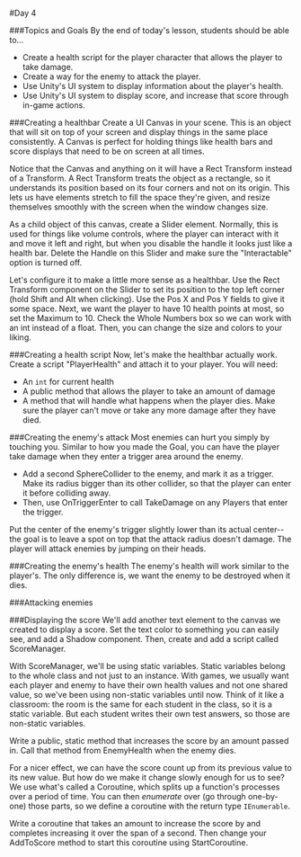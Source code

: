 #Day 4

###Topics and Goals
By the end of today's lesson, students should be able to...
- Create a health script for the player character that allows the player to take damage.
- Create a way for the enemy to attack the player.
- Use Unity's UI system to display information about the player's health.
- Use Unity's UI system to display score, and increase that score through in-game actions.

###Creating a healthbar
Create a UI Canvas in your scene. This is an object that will sit on top of your screen and display things in the same place consistently. A Canvas is perfect for holding things like health bars and score displays that need to be on screen at all times.

Notice that the Canvas and anything on it will have a Rect Transform instead of a Transform. A Rect Transform treats the object as a rectangle, so it understands its position based on its four corners and not on its origin. This lets us have elements stretch to fill the space they're given, and resize themselves smoothly with the screen when the window changes size.

As a child object of this canvas, create a Slider element. Normally, this is used for things like volume controls, where the player can interact with it and move it left and right, but when you disable the handle it looks just like a health bar. Delete the Handle on this Slider and make sure the "Interactable" option is turned off.

Let's configure it to make a little more sense as a healthbar. Use the Rect Transform component on the Slider to set its position to the top left corner (hold Shift and Alt when clicking). Use the Pos X and Pos Y fields to give it some space. Next, we want the player to have 10 health points at most, so set the Maximum to 10. Check the Whole Numbers box so we can work with an int instead of a float. Then, you can change the size and colors to your liking.

###Creating a health script
Now, let's make the healthbar actually work. Create a script "PlayerHealth" and attach it to your player. You will need:
- An `int` for current health
- A public method that allows the player to take an amount of damage
- A method that will handle what happens when the player dies. Make sure the player can't move or take any more damage after they have died.

###Creating the enemy's attack
Most enemies can hurt you simply by touching you. Similar to how you made the Goal, you can have the player take damage when they enter a trigger area around the enemy. 
- Add a second SphereCollider to the enemy, and mark it as a trigger. Make its radius bigger than its other collider, so that the player can enter it before colliding away.
- Then, use OnTriggerEnter to call TakeDamage on any Players that enter the trigger.

Put the center of the enemy's trigger slightly lower than its actual center--the goal is to leave a spot on top that the attack radius doesn't damage. The player will attack enemies by jumping on their heads.

###Creating the enemy's health
The enemy's health will work similar to the player's. The only difference is, we want the enemy to be destroyed when it dies.

###Attacking enemies

###Displaying the score
We'll add another text element to the canvas we created to display a score. Set the text color to something you can easily see, and add a Shadow component. Then, create and add a script called ScoreManager.

With ScoreManager, we'll be using static variables. Static variables belong to the whole class and not just to an instance. With games, we usually want each player and enemy to have their own health values and not one shared value, so we've been using non-static variables until now. Think of it like a classroom: the room is the same for each student in the class, so it is a static variable. But each student writes their own test answers, so those are non-static variables. 

Write a public, static method that increases the score by an amount passed in. Call that method from EnemyHealth when the enemy dies.

For a nicer effect, we can have the score count up from its previous value to its new value. But how do we make it change slowly enough for us to see? We use what's called a Coroutine, which splits up a function's processes over a period of time. You can then _enumerate_ over (go through one-by-one) those parts, so we define a coroutine with the return type `IEnumerable`.

Write a coroutine that takes an amount to increase the score by and completes increasing it over the span of a second. Then change your AddToScore method to start this coroutine using StartCoroutine.
